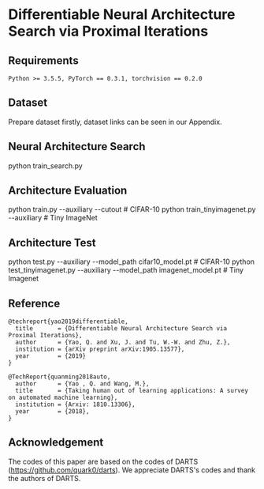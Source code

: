 # Differentiable Neural Architecture Search via Proximal Iterations
## Requirements
```
Python >= 3.5.5, PyTorch == 0.3.1, torchvision == 0.2.0
```
## Dataset
Prepare dataset firstly, dataset links can be seen in our Appendix. 

## Neural Architecture Search
python train_search.py

## Architecture Evaluation
python train.py --auxiliary --cutout # CIFAR-10
python train_tinyimagenet.py --auxiliary            # Tiny ImageNet

## Architecture Test
python test.py --auxiliary --model_path cifar10_model.pt # CIFAR-10
python test_tinyimagenet.py --auxiliary --model_path imagenet_model.pt # Tiny Imagenet

## Reference
```
@techreport{yao2019differentiable,
  title       = {Differentiable Neural Architecture Search via Proximal Iterations},
  author      = {Yao, Q. and Xu, J. and Tu, W.-W. and Zhu, Z.},
  institution = {arXiv preprint arXiv:1905.13577},
  year        = {2019}
}

@TechReport{quanming2018auto,
  author      = {Yao , Q. and Wang, M.},
  title       = {Taking human out of learning applications: A survey on automated machine learning},
  institution = {Arxiv: 1810.13306},
  year        = {2018},
}
```

## Acknowledgement
The codes of this paper are based on the codes of DARTS (https://github.com/quark0/darts). We appreciate DARTS's codes and thank the authors of DARTS.
